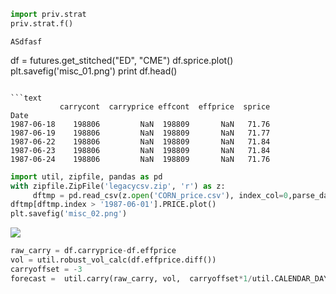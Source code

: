 

```python
import priv.strat
priv.strat.f()
```

```text
ASdfasf
```











df = futures.get_stitched("ED", "CME")
df.sprice.plot()
plt.savefig('misc_01.png')
print df.head()
```

```text
           carrycont  carryprice effcont  effprice  sprice
Date                                                      
1987-06-18    198806         NaN  198809       NaN   71.76
1987-06-19    198806         NaN  198809       NaN   71.77
1987-06-22    198806         NaN  198809       NaN   71.84
1987-06-23    198806         NaN  198809       NaN   71.84
1987-06-24    198806         NaN  198809       NaN   71.76
```


```python
import util, zipfile, pandas as pd
with zipfile.ZipFile('legacycsv.zip', 'r') as z:
     dftmp = pd.read_csv(z.open('CORN_price.csv'), index_col=0,parse_dates=True )     
dftmp[dftmp.index > '1987-06-01'].PRICE.plot()
plt.savefig('misc_02.png')
```

![](misc_02.png)


```python
raw_carry = df.carryprice-df.effprice
vol = util.robust_vol_calc(df.effprice.diff())
carryoffset = -3
forecast =  util.carry(raw_carry, vol,  carryoffset*1/util.CALENDAR_DAYS_IN_YEAR)
```




